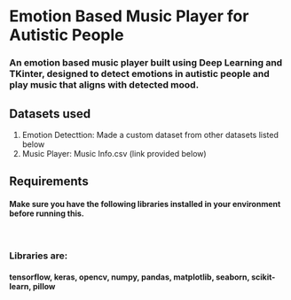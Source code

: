 <h1>Emotion Based Music Player for Autistic People</h1>
<h3>An emotion based music player built using Deep Learning and TKinter, designed to detect emotions in autistic people and play music that aligns with detected mood.</h3>
<h2>Datasets used</h2>
<ol>
  <li>Emotion Detecttion: Made a custom dataset from other datasets listed below</li>
  <li>Music Player: Music Info.csv (link provided below)</li>
</ol>
<h2>Requirements</h2>
<h4>Make sure you have the following libraries installed in your environment before running this.</h4>
<br><h3>Libraries are:</h3>
<h4>tensorflow, keras, opencv, numpy, pandas, matplotlib, seaborn, scikit-learn, pillow</h4>

